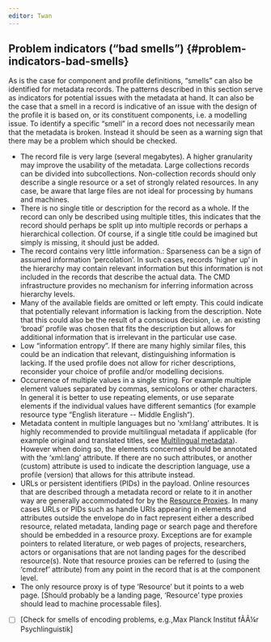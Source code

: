 ```yaml
---
editor: Twan
---
```


## Problem indicators \(“bad smells”\) {#problem-indicators-bad-smells}

As is the case for component and profile definitions, “smells” can also be identified for metadata records. The patterns described in this section serve as indicators for potential issues with the metadata at hand. It can also be the case that a smell in a record is indicative of an issue with the design of the profile it is based on, or its constituent components, i.e. a modelling issue. To identify a specific “smell” in a record does not necessarily mean that the metadata is broken. Instead it should be seen as a warning sign that there may be a problem which should be checked.

* The record file is very large \(several megabytes\). A higher granularity may improve the usability of the metadata. Large collections records can be divided into subcollections. Non-collection records should only describe a single resource or a set of strongly related resources. In any case, be aware that large files are not ideal for processing by humans and machines.
* There is no single title or description for the record as a whole. If the record can only be described using multiple titles, this indicates that the record should perhaps be split up into multiple records or perhaps a hierarchical collection. Of course, if a single title could be imagined but simply is missing, it should just be added.
* The record contains very little information.: Sparseness can be a sign of assumed information ‘percolation’. In such cases, records ‘higher up’ in the hierarchy may contain relevant information but this information is not included in the records that describe the actual data. The CMD infrastructure provides no mechanism for inferring information across hierarchy levels.
* Many of the available fields are omitted or left empty. This could indicate that potentially relevant information is lacking from the description. Note that this could also be the result of a conscious decision, i.e. an existing ‘broad’ profile was chosen that fits the description but allows for additional information that is irrelevant in the particular use case.
* Low “information entropy”. If there are many highly similar files, this could be an indication that relevant, distinguishing information is lacking. If the used profile does not allow for richer descriptions, reconsider your choice of profile and/or modelling decisions.
* Occurrence of multiple values in a single string. For example multiple element values separated by commas, semicolons or other characters. In general it is better to use repeating elements, or use separate elements if the individual values have different semantics \(for example resource type “English literature -- Middle English“\).
* Metadata content in multiple languages but no ‘xml:lang’ attributes. It is highly recommended to provide multilingual metadata if applicable \(for example original and translated titles, see [Multilingual metadata](../common_approachesproblems/multilingual_metadata.md)\). However when doing so, the elements concerned should be annotated with the ‘xml:lang’ attribute. If there are no such attributes, or another \(custom\) attribute is used to indicate the description language, use a profile \(version\) that allows for this attribute instead.
* URLs or persistent identifiers \(PIDs\) in the payload. Online resources that are described through a metadata record or relate to it in another way are generally accommodated for by the [Resource Proxies](the_envelope.md#resource-proxies). In many cases URLs or PIDs such as handle URIs appearing in elements and attributes outside the envelope do in fact represent either a described resource, related metadata, landing page or search page and therefore should be embedded in a resource proxy. Exceptions are for example pointers to related literature, or web pages of projects, researchers, actors or organisations that are not landing pages for the described resource\(s\). Note that resource proxies can be referred to \(using the ‘cmd:ref’ attribute\) from any point in the record that is at the component level.
* The only resource proxy is of type ‘Resource’ but it points to a web page. \[Should probably be a landing page, ‘Resource’ type proxies should lead to machine processable files\].
* [ ] \[Check for smells of encoding problems, e.g.,Max Planck Institut fÃÂ¼r Psychlinguistik\]



